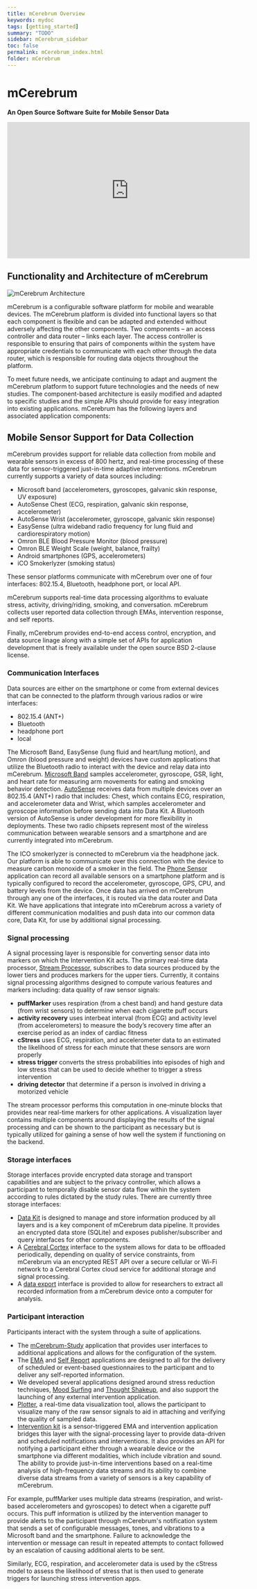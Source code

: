 ```yaml
---
title: mCerebrum Overview
keywords: mydoc
tags: [getting_started]
summary: "TODO"
sidebar: mCerebrum_sidebar
toc: false
permalink: mCerebrum_index.html
folder: mCerebrum
---
```


# mCerebrum
**An Open Source Software Suite for Mobile Sensor Data**

<!-- ![mCerebrum Logo](../img/mCerebrum-logo.png) -->

<center><iframe src="https://www.youtube.com/embed/GR3pahhXp4U" width="560" height="315" frameborder="0" allowfullscreen="allowfullscreen"></iframe></center>

## Functionality and Architecture of mCerebrum
![mCerebrum Architecture](../img/mCerebrum-v3.png)

mCerebrum is a configurable software platform for mobile and wearable devices. The mCerebrum platform is divided into functional layers so that each component is flexible and can be adapted and extended without adversely affecting the other components.  Two components – an access controller and data router – links each layer.  The access controller is responsible to ensuring that pairs of components within the system have appropriate credentials to communicate with each other through the data router, which is responsible for routing data objects throughout the platform.

To meet future needs, we anticipate continuing to adapt and augment the mCerebrum platform to support future technologies and the needs of new studies. The component-based architecture is easily modified and adapted to specific studies and the simple APIs should provide for easy integration into existing applications. mCerebrum has the following layers and associated application components:

## Mobile Sensor Support for Data Collection
mCerebrum provides support for reliable data collection from mobile and wearable sensors in excess of 800 hertz, and real-time processing of these data for sensor-triggered just-in-time adaptive interventions. mCerebrum currently supports a variety of data sources including:

* Microsoft band (accelerometers, gyroscopes, galvanic skin response, UV exposure)
* AutoSense Chest (ECG, respiration, galvanic skin response, accelerometer)
* AutoSense Wrist (accelerometer, gyroscope, galvanic skin response)
* EasySense (ultra wideband radio frequency for lung fluid and cardiorespiratory motion)
* Omron BLE Blood Pressure Monitor (blood pressure)
* Omron BLE Weight Scale (weight, balance, frailty)
* Android smartphones (GPS, accelerometers)
* iCO Smokerlyzer (smoking status)

These sensor platforms communicate with mCerebrum over one of four interfaces: 802.15.4, Bluetooth, headphone port, or local API.

mCerebrum supports real-time data processing algorithms to evaluate stress, activity, driving/riding, smoking, and conversation. mCerebrum collects user reported data collection through EMAs, intervention response, and self reports.

Finally, mCerebrum provides end-to-end access control, encryption, and data source linage along with a simple set of APIs for application development that is freely available under the open source BSD 2-clause license.

### Communication Interfaces

Data sources are either on the smartphone or come from external devices that can be connected to the platform through various radios or wire interfaces:

* 802.15.4 (ANT+)
* Bluetooth
* headphone port
* local

The Microsoft Band, EasySense (lung fluid and heart/lung motion), and Omron (blood pressure and weight) devices have custom applications that utilize the Bluetooth radio to interact with the device and relay data into mCerebrum. [Microsoft Band](https://github.com/MD2Korg/mCerebrum-MicrosoftBand) samples accelerometer, gyroscope, GSR, light, and heart rate for measuring arm movements for eating and smoking behavior detection. [AutoSense](https://github.com/MD2Korg/mCerebrum-AutoSense) receives data from multiple devices over an 802.15.4 (ANT+) radio that includes: Chest, which contains ECG, respiration, and accelerometer data and Wrist, which samples accelerometer and gyroscope information before sending data into Data Kit.  A Bluetooth version of AutoSense is under development for more flexibility in deployments. These two radio chipsets represent most of the wireless communication between wearable sensors and a smartphone and are currently integrated into mCerebrum.

The ICO smokerlyzer is connected to mCerebrum via the headphone jack. Our platform is able to communicate over this connection with the device to measure carbon monoxide of a smoker in the field. The [Phone Sensor](https://github.com/MD2Korg/mCerebrum-PhoneSensor) application can record all available sensors on a smartphone platform and is typically configured to record the accelerometer, gyroscope, GPS, CPU, and battery levels from the device. Once data has arrived on mCerebrum through any one of the interfaces, it is routed via the data router and Data Kit. We have applications that integrate into mCerebrum across a variety of different communication modalities and push data into our common data core, Data Kit, for use by additional signal processing.

### Signal processing
A signal processing layer is responsible for converting sensor data into markers on which the Intervention Kit acts.  The primary real-time data processor, [Stream Processor](https://github.com/MD2Korg/mCerebrum-StreamProcessor), subscribes to data sources produced by the lower tiers and produces markers for the upper tiers.  Currently, it contains signal processing algorithms designed to compute various features and markers including: data quality of raw sensor signals:

* **puffMarker** uses respiration (from a chest band) and hand gesture data (from wrist sensors) to determine when each cigarette puff occurs
* **activity recovery** uses interbeat interval (from ECG) and activity level (from accelerometers) to measure the body’s recovery time after an exercise period as an index of cardiac fitness
* **cStress** uses ECG, respiration, and accelerometer data to an estimated the likelihood of stress for each minute that these sensors are worn properly
* **stress trigger** converts the stress probabilities into episodes of high and low stress that can be used to decide whether to trigger a stress intervention
* **driving detector** that determine if a person is involved in driving a motorized vehicle

The stream processor performs this computation in one-minute blocks that provides near real-time markers for other applications. A visualization layer contains multiple components around displaying the results of the signal processing and can be shown to the participant as necessary but is typically utilized for gaining a sense of how well the system if functioning on the backend.

### Storage interfaces
Storage interfaces provide encrypted data storage and transport capabilities and are subject to the privacy controller, which allows a participant to temporally disable sensor data flow within the system according to rules dictated by the study rules. There are currently three storage interfaces:

* [Data Kit](https://github.com/MD2Korg/mCerebrum-DataKit) is designed to manage and store information produced by all layers and is a key component of mCerebrum data pipeline. It provides an encrypted data store (SQLite) and exposes publisher/subscriber and query interfaces for other components.
* A [Cerebral Cortex](https://github.com/MD2Korg/mCerebrum-CerebralCortex) interface to the system allows for data to be offloaded periodically, depending on quality of service constraints, from mCerebrum via an encrypted REST API over a secure cellular or Wi-Fi network to a Cerebral Cortex cloud service for additional storage and signal processing.
* A [data export](https://github.com/MD2Korg/DataExporter) interface is provided to allow for researchers to extract all recorded information from a mCerebrum device onto a computer for analysis.

### Participant interaction
Participants interact with the system through a suite of applications.

* The [mCerebrum-Study](https://github.com/MD2Korg/mCerebrum-Study) application that provides user interfaces to additional applications and allows for the configuration of the system.
* The [EMA](https://github.com/MD2Korg/mCerebrum-EMA) and [Self Report](https://github.com/MD2Korg/mCerebrum-SelfReport) applications are designed to all for the delivery of scheduled or event-based questionnaires to the participant and to deliver any self-reported information.
* We developed several applications designed around stress reduction techniques, [Mood Surfing](https://github.com/MD2Korg/mCerebrum-MoodSurfing) and [Thought Shakeup](https://github.com/MD2Korg/mCerebrum-ThoughtShakeup), and also support the launching of any external intervention application.
* [Plotter](https://github.com/MD2Korg/mCerebrum-Plotter), a real-time data visualization tool, allows the participant to visualize many of the raw sensor signals to aid in attaching and verifying the quality of sampled data.
* [Intervention kit](https://github.com/MD2Korg/mCerebrum-InterventionKit) is a sensor-triggered EMA and intervention application bridges this layer with the signal-processing layer to provide data-driven and scheduled notifications and interventions. It also provides an API for notifying a participant either through a wearable device or the smartphone via different modalities, which include vibration and sound. The ability to provide just-in-time interventions based on a real-time analysis of high-frequency data streams and its ability to combine diverse data streams from a variety of sensors is a key capability of mCerebrum.

For example, puffMarker uses multiple data streams (respiration, and wrist-based accelerometers and gyroscopes) to detect when a cigarette puff occurs.  This puff information is utilized by the intervention manager to provide alerts to the participant through mCerebrum's notification system that sends a set of configurable messages, tones, and vibrations to a Microsoft band and the smartphone. Failure to acknowledge the intervention or message can result in repeated attempts to contact followed by an escalation of causing additional alerts to be sent.

Similarly, ECG, respiration, and accelerometer data is used by the cStress model to assess the likelihood of stress that is then used to generate triggers for launching stress intervention apps.
